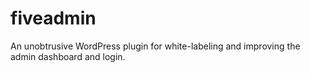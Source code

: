 # fiveadmin
An unobtrusive WordPress plugin for white-labeling and improving the admin dashboard and login.
